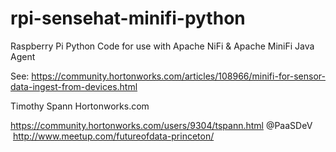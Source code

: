 # rpi-sensehat-minifi-python
Raspberry Pi Python Code for use with Apache NiFi  &amp; Apache MiniFi Java Agent

See:  https://community.hortonworks.com/articles/108966/minifi-for-sensor-data-ingest-from-devices.html 

Timothy Spann
Hortonworks.com

https://community.hortonworks.com/users/9304/tspann.html
@PaaSDeV  http://www.meetup.com/futureofdata-princeton/
